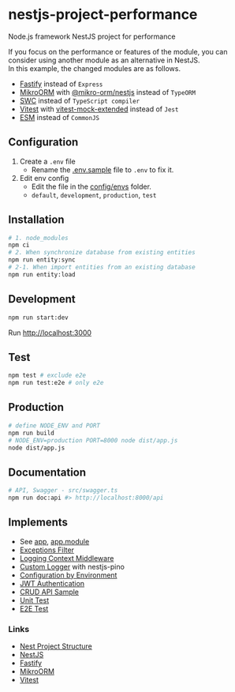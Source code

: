 # nestjs-project-performance

Node.js framework NestJS project for performance

If you focus on the performance or features of the module, you can consider using another module as an alternative in NestJS. \
In this example, the changed modules are as follows.

- [Fastify](https://docs.nestjs.com/techniques/performance) instead of `Express`
- [MikroORM](https://docs.nestjs.com/recipes/mikroorm) with [@mikro-orm/nestjs](https://mikro-orm.io/docs/usage-with-nestjs) instead of `TypeORM`
- [SWC](https://docs.nestjs.com/recipes/swc#swc) instead of `TypeScript compiler`
- [Vitest](https://docs.nestjs.com/recipes/swc#vitest) with [vitest-mock-extended](https://www.npmjs.com/package/vitest-mock-extended) instead of `Jest`
- [ESM](https://nodejs.org/api/esm.html) instead of `CommonJS`

## Configuration

1. Create a `.env` file
   - Rename the [.env.sample](.env.sample) file to `.env` to fix it.
2. Edit env config
    - Edit the file in the [config/envs](src/config/envs) folder.
    - `default`, `development`, `production`, `test`

## Installation

```sh
# 1. node_modules
npm ci
# 2. When synchronize database from existing entities
npm run entity:sync
# 2-1. When import entities from an existing database
npm run entity:load
```

## Development

```sh
npm run start:dev
```

Run [http://localhost:3000](http://localhost:3000)

## Test

```sh
npm test # exclude e2e
npm run test:e2e # only e2e
```

## Production

```sh
# define NODE_ENV and PORT
npm run build
# NODE_ENV=production PORT=8000 node dist/app.js
node dist/app.js
```

## Documentation

```sh
# API, Swagger - src/swagger.ts
npm run doc:api #> http://localhost:8000/api
```

## Implements

- See [app](src/app.ts), [app.module](src/app.module.ts)
- [Exceptions Filter](src/common/exceptions.filter.ts)
- [Logging Context Middleware](src/common/logger-context.middleware.ts)
- [Custom Logger](src/config/logger.config.ts) with nestjs-pino
- [Configuration by Environment](src/config/envs)
- [JWT Authentication](src/auth)
- [CRUD API Sample](src/sample)
- [Unit Test](src/sample/sample.controller.spec.ts)
- [E2E Test](test/e2e)

### Links

- [Nest Project Structure](https://github.com/CatsMiaow/node-nestjs-structure)
- [NestJS](https://docs.nestjs.com)
- [Fastify](https://fastify.dev)
- [MikroORM](https://mikro-orm.io)
- [Vitest](https://vitest.dev)
